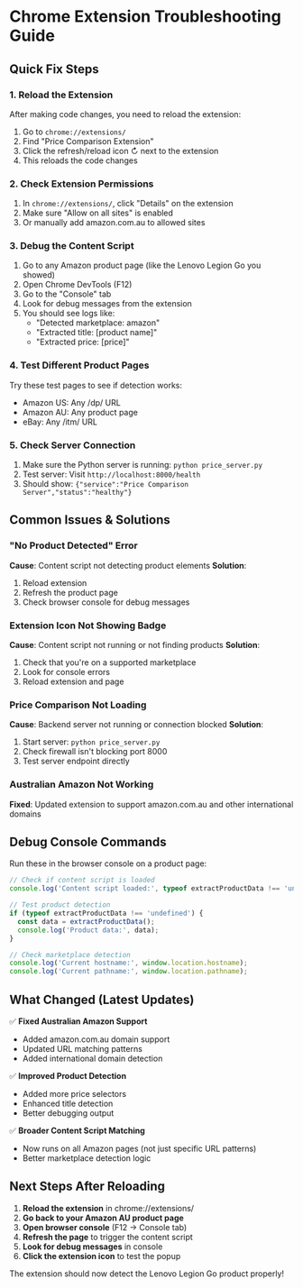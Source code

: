 # Chrome Extension Troubleshooting Guide

## Quick Fix Steps

### 1. Reload the Extension
After making code changes, you need to reload the extension:

1. Go to `chrome://extensions/`
2. Find "Price Comparison Extension"
3. Click the refresh/reload icon ↻ next to the extension
4. This reloads the code changes

### 2. Check Extension Permissions
1. In `chrome://extensions/`, click "Details" on the extension
2. Make sure "Allow on all sites" is enabled
3. Or manually add amazon.com.au to allowed sites

### 3. Debug the Content Script
1. Go to any Amazon product page (like the Lenovo Legion Go you showed)
2. Open Chrome DevTools (F12)
3. Go to the "Console" tab
4. Look for debug messages from the extension
5. You should see logs like:
   - "Detected marketplace: amazon"
   - "Extracted title: [product name]"
   - "Extracted price: [price]"

### 4. Test Different Product Pages
Try these test pages to see if detection works:
- Amazon US: Any /dp/ URL
- Amazon AU: Any product page
- eBay: Any /itm/ URL

### 5. Check Server Connection
1. Make sure the Python server is running: `python price_server.py`
2. Test server: Visit `http://localhost:8000/health`
3. Should show: `{"service":"Price Comparison Server","status":"healthy"}`

## Common Issues & Solutions

### "No Product Detected" Error
**Cause**: Content script not detecting product elements
**Solution**: 
1. Reload extension
2. Refresh the product page
3. Check browser console for debug messages

### Extension Icon Not Showing Badge
**Cause**: Content script not running or not finding products
**Solution**:
1. Check that you're on a supported marketplace
2. Look for console errors
3. Reload extension and page

### Price Comparison Not Loading
**Cause**: Backend server not running or connection blocked
**Solution**:
1. Start server: `python price_server.py`
2. Check firewall isn't blocking port 8000
3. Test server endpoint directly

### Australian Amazon Not Working
**Fixed**: Updated extension to support amazon.com.au and other international domains

## Debug Console Commands

Run these in the browser console on a product page:

```javascript
// Check if content script is loaded
console.log('Content script loaded:', typeof extractProductData !== 'undefined');

// Test product detection
if (typeof extractProductData !== 'undefined') {
  const data = extractProductData();
  console.log('Product data:', data);
}

// Check marketplace detection
console.log('Current hostname:', window.location.hostname);
console.log('Current pathname:', window.location.pathname);
```

## What Changed (Latest Updates)

✅ **Fixed Australian Amazon Support**
- Added amazon.com.au domain support
- Updated URL matching patterns
- Added international domain detection

✅ **Improved Product Detection**
- Added more price selectors
- Enhanced title detection
- Better debugging output

✅ **Broader Content Script Matching**
- Now runs on all Amazon pages (not just specific URL patterns)
- Better marketplace detection logic

## Next Steps After Reloading

1. **Reload the extension** in chrome://extensions/
2. **Go back to your Amazon AU product page**
3. **Open browser console** (F12 → Console tab)
4. **Refresh the page** to trigger the content script
5. **Look for debug messages** in console
6. **Click the extension icon** to test the popup

The extension should now detect the Lenovo Legion Go product properly!